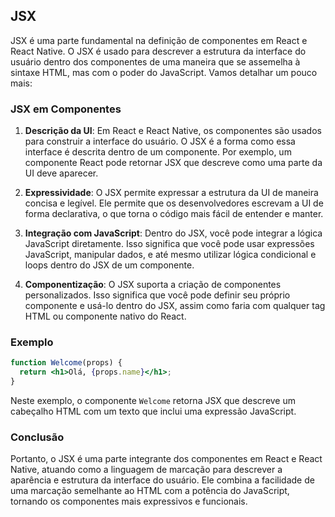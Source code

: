 ## JSX

JSX é uma parte fundamental na definição de componentes em React e React Native. O JSX é usado para descrever a estrutura da interface do usuário dentro dos componentes de uma maneira que se assemelha à sintaxe HTML, mas com o poder do JavaScript. Vamos detalhar um pouco mais:

### JSX em Componentes

1. **Descrição da UI**: Em React e React Native, os componentes são usados para construir a interface do usuário. O JSX é a forma como essa interface é descrita dentro de um componente. Por exemplo, um componente React pode retornar JSX que descreve como uma parte da UI deve aparecer.

2. **Expressividade**: O JSX permite expressar a estrutura da UI de maneira concisa e legível. Ele permite que os desenvolvedores escrevam a UI de forma declarativa, o que torna o código mais fácil de entender e manter.

3. **Integração com JavaScript**: Dentro do JSX, você pode integrar a lógica JavaScript diretamente. Isso significa que você pode usar expressões JavaScript, manipular dados, e até mesmo utilizar lógica condicional e loops dentro do JSX de um componente.

4. **Componentização**: O JSX suporta a criação de componentes personalizados. Isso significa que você pode definir seu próprio componente e usá-lo dentro do JSX, assim como faria com qualquer tag HTML ou componente nativo do React.

### Exemplo

```jsx
function Welcome(props) {
  return <h1>Olá, {props.name}</h1>;
}
```

Neste exemplo, o componente `Welcome` retorna JSX que descreve um cabeçalho HTML com um texto que inclui uma expressão JavaScript.

### Conclusão

Portanto, o JSX é uma parte integrante dos componentes em React e React Native, atuando como a linguagem de marcação para descrever a aparência e estrutura da interface do usuário. Ele combina a facilidade de uma marcação semelhante ao HTML com a potência do JavaScript, tornando os componentes mais expressivos e funcionais.